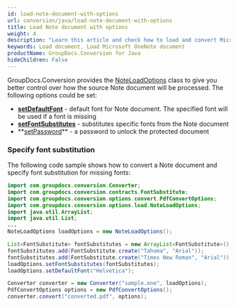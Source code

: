 ```yaml
---
id: load-note-document-with-options
url: conversion/java/load-note-document-with-options
title: Load Note document with options
weight: 4
description: "Learn this article and check how to load and convert Microsoft OneNote documents with advanced options using GroupDocs.Conversion for Java API."
keywords: Load document, Load Microsoft OneNote document
productName: GroupDocs.Conversion for Java
hideChildren: False
---
```

GroupDocs.Conversion provides the [NoteLoadOptions](https://reference.groupdocs.com/java/conversion/com.groupdocs.conversion.options.load/NoteLoadOptions) class to give you better control over how the source Note document will be processed. The following options could be set:

*   **[setDefaultFont](https://reference.groupdocs.com/java/conversion/com.groupdocs.conversion.options.load/NoteLoadOptions#setDefaultFont(java.lang.String))** -  default font for Note document. The specified font will be used if a font is missing
*   **[setFontSubstitutes](https://reference.groupdocs.com/java/conversion/com.groupdocs.conversion.options.load/NoteLoadOptions#setFontSubstitutes(java.util.List))** -  substitutes specific fonts from the Note document
*   **[setPassword](https://reference.groupdocs.com/java/conversion/com.groupdocs.conversion.options.load/NoteLoadOptions#setPassword(java.lang.String))** - a password to unlock the protected document

### Specify font substitution

The following code sample shows how to convert a Note document and specify font substitution for missing fonts:

```java
import com.groupdocs.conversion.Converter;
import com.groupdocs.conversion.contracts.FontSubstitute;
import com.groupdocs.conversion.options.convert.PdfConvertOptions;
import com.groupdocs.conversion.options.load.NoteLoadOptions;
import java.util.ArrayList;
import java.util.List;
...
NoteLoadOptions loadOptions = new NoteLoadOptions();

List<FontSubstitute> fontSubstitutes = new ArrayList<FontSubstitute>();
fontSubstitutes.add(FontSubstitute.create("Tahoma", "Arial"));
fontSubstitutes.add(FontSubstitute.create("Times New Roman", "Arial"));
loadOptions.setFontSubstitutes(fontSubstitutes);
loadOptions.setDefaultFont("Helvetica");

Converter converter = new Converter("sample.one", loadOptions);
PdfConvertOptions options = new PdfConvertOptions();
converter.convert("converted.pdf", options);
```

